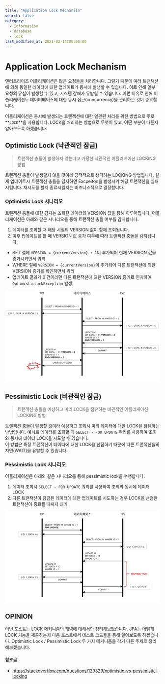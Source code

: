 ```yaml
---
title: "Application Lock Mechanism"
search: false
category:
  - information
  - database
  - lock
last_modified_at: 2021-02-14T00:00:00
---
```


# Application Lock Mechanism<br>

엔터프라이즈 어플리케이션은 많은 요청들을 처리합니다. 
그렇기 때문에 여러 트랜잭션에 의해 동일한 데이터에 대한 업데이트가 동시에 발생할 수 있습니다. 
이로 인해 일부 요청의 유실이 발생할 수 있고, 시스템 장애가 유발될 수 있습니다. 
이런 이유로 인해 어플리케이션도 데이터베이스에 대한 동시 접근(concurrency)을 관리하는 것이 중요합니다. 

어플리케이션은 동시에 발생되는 트랜잭션에 대한 일관된 처리를 위한 방법으로 주로 **`LOCK`**을 사용합니다. 
LOCK을 처리하는 방법으로 무엇이 있고, 어떤 부분이 다른지 알아보도록 하겠습니다. 

## Optimistic Lock (낙관적인 잠금)

> 트랜잭션 충돌이 발생하지 않는다고 가정한 낙관적인 어플리케이션 LOCKING 방법

트랜잭션 충돌이 발생할지 않을 것이라 긍적적으로 생각하는 LOCKING 방법입니다. 
실제 업데이트시 트랜잭션 충돌을 감지하면 Excpeiton을 발생시켜 해당 트랜잭션을 실패시킵니다. 
재시도를 할지 종료시킬지는 비즈니스적으로 결정합니다. 

### Optimistic Lock 시나리오
트랜잭션 충돌에 대한 감지는 조회한 데이터의 VERSION 값을 통해 이루어집니다. 
어플리케이션은 아래와 같은 시나리오를 통해 트랜잭션 충돌 여부를 감지합니다. 
1. 데이터를 조회할 때 해당 시점의 VERSION 값이 함께 조회됩니다.
1. 이후 업데이트를 할 때 VERSION 값 증가 여부에 따라 트랜잭션 충돌을 감지됩니다.
  - SET 절에 `VERSION = {currentVersion} + 1`이 추가되어 현재 VERSION 값을 증가시키면서 쿼리
  - WHERE 절에 `VERSION = {currentVersion}`이 추가되어 다른 트랜잭션에 의한 VERSION 증가를 확인하면서 쿼리
  - 업데이트 결과가 0 건이라면 다른 트랜잭션에 의한 VERSION 증가로 인지하여 `OptimisticLockException` 발생

<p align="center"><img src="/images/application-lock-mechanism-1.JPG" width="750"></p>

## Pessimistic Lock (비관적인 잠금)

> 트랜잭션 충돌을 예상하고 미리 LOCK을 점유하는 비관적인 어플리케이션 LOCKING 방법

트랜잭션 충돌이 발생할 것이라 예상하고 조회시 미리 데이터에 대한 LOCK을 점유하는 방법입니다. 
예시로 데이터를 조회할 때 `SELECT - FOR UPDATE` 쿼리를 사용하여 조회와 동시에 데이터 LOCK을 시도할 수 있습니다.  
이 방법은 특정 트랜잭션이 데이터에 대한 LOCK을 선점하기 때문에 다른 트랜잭션들의 지연(WAIT)을 유발할 수 있습니다.

### Pessimistic Lock 시나리오
어플리케이션은 아래와 같은 시나리오를 통해 pessimistic lock을 수행합니다.
1. 데이터 조회시 `SELECT - FOR UPDATE` 쿼리를 사용하여 조회와 동시에 데이터 LOCK
1. 다른 트랜잭션이 잠금된 데이터에 대한 업데이트를 시도하는 경우 LOCK을 선점한 트랜잭션이 종료될 때까지 대기

<p align="center"><img src="/images/application-lock-mechanism-2.JPG" width="750"></p>

## OPINION
이번 포스트는 LOCK 메커니즘의 개념에 대해서만 정리해보았습니다. 
JPA는 어떻게 LOCK 기능을 제공하는지 다음 포스트에서 테스트 코드들을 통해 알아보도록 하겠습니다. 
Optimistic Lock / Pessimistic Lock 두 가지 메커니즘을 각기 다른 주제로 정리해보겠습니다.

#### 참조글
- <https://stackoverflow.com/questions/129329/optimistic-vs-pessimistic-locking>